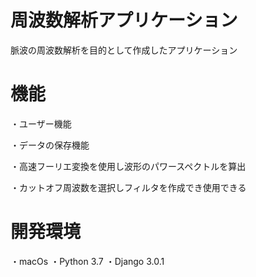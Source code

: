 # 周波数解析アプリケーション
脈波の周波数解析を目的として作成したアプリケーション
# 機能
・ユーザー機能

・データの保存機能

・高速フーリエ変換を使用し波形のパワースペクトルを算出

・カットオフ周波数を選択しフィルタを作成でき使用できる
# 開発環境
・macOs
・Python 3.7
・Django 3.0.1
